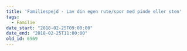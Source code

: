 ```yaml
---
title: 'Familiespejd - Lav din egen rute/spor med pinde eller sten'
tags:
  - Familie
date_start: "2018-02-25T09:00:00"
date_end: "2018-02-25T11:00:00"
old_id: 6969
---
```

